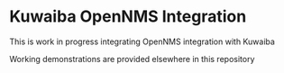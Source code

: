 # Kuwaiba OpenNMS Integration

This is work in progress integrating OpenNMS integration with Kuwaiba

Working demonstrations are provided elsewhere in this repository